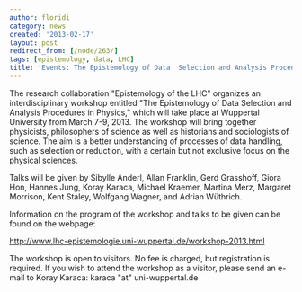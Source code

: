 ```yaml
---
author: floridi
category: news
created: '2013-02-17'
layout: post
redirect_from: [/node/263/]
tags: [epistemology, data, LHC]
title: 'Events: The Epistemology of Data  Selection and Analysis Procedures in Physics'
---
```

The research collaboration "Epistemology of the LHC" organizes an
interdisciplinary workshop entitled "The Epistemology of Data Selection and
Analysis Procedures in Physics," which will take place at Wuppertal University
from March 7-9, 2013. The workshop will bring together physicists,
philosophers of science as well as historians and sociologists of science. The
aim is a better understanding of processes of data handling, such as selection
or reduction, with a certain but not exclusive focus on the physical sciences.

Talks will be given by Sibylle Anderl, Allan Franklin, Gerd Grasshoff, Giora
Hon, Hannes Jung, Koray Karaca, Michael Kraemer, Martina Merz, Margaret
Morrison, Kent Staley, Wolfgang Wagner, and Adrian Wüthrich.

Information on the program of the workshop and talks to be given can be found
on the webpage:

http://www.lhc-epistemologie.uni-wuppertal.de/workshop-2013.html

The workshop is open to visitors. No fee is charged, but registration is
required. If you wish to attend the workshop as a visitor, please send an
e-mail to Koray Karaca: karaca "at" uni-wuppertal.de

